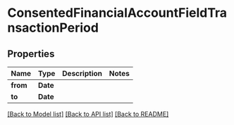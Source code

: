 # ConsentedFinancialAccountFieldTransactionPeriod

## Properties
Name | Type | Description | Notes
------------ | ------------- | ------------- | -------------
**from** | **Date** |  | 
**to** | **Date** |  | 

[[Back to Model list]](../README.md#documentation-for-models) [[Back to API list]](../README.md#documentation-for-api-endpoints) [[Back to README]](../README.md)


